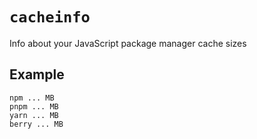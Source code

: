 # `cacheinfo`

Info about your JavaScript package manager cache sizes

## Example

```
npm ... MB
pnpm ... MB
yarn ... MB
berry ... MB
```
